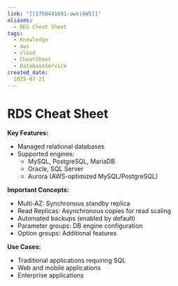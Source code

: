 ```yaml
---
link: "[[1750441691-aws|AWS]]"
aliases: 
  - RDS Cheat Sheet
tags:
  - Knowledge
  - aws
  - cloud
  - CheatSheet
  - DatabaseService
created_date:
  2025-07-21
---
```

# RDS Cheat Sheet
**Key Features:**
- Managed relational databases
- Supported engines:
  - MySQL, PostgreSQL, MariaDB
  - Oracle, SQL Server
  - Aurora (AWS-optimized MySQL/PostgreSQL)

**Important Concepts:**
- Multi-AZ: Synchronous standby replica
- Read Replicas: Asynchronous copies for read scaling
- Automated backups (enabled by default)
- Parameter groups: DB engine configuration
- Option groups: Additional features

**Use Cases:**
- Traditional applications requiring SQL
- Web and mobile applications
- Enterprise applications
